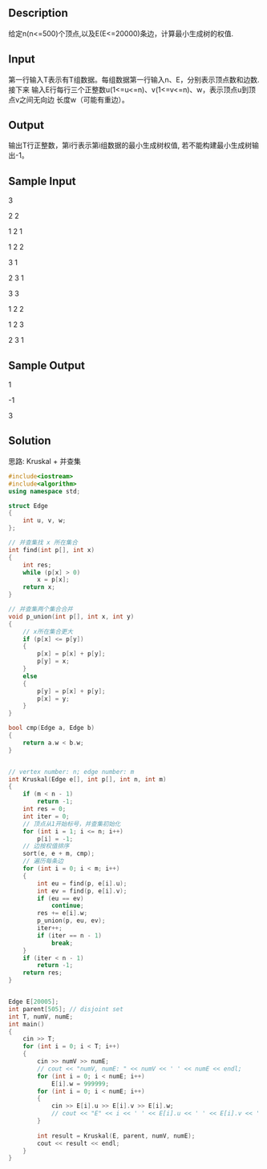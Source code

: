 ## Description
给定n(n<=500)个顶点,以及E(E<=20000)条边，计算最小生成树的权值.

## Input
第一行输入T表示有T组数据。每组数据第一行输入n、E，分别表示顶点数和边数. 接下来
输入E行每行三个正整数u(1<=u<=n)、v(1<=v<=n)、w，表示顶点u到顶点v之间无向边
长度w（可能有重边）。

## Output
输出T行正整数，第i行表示第i组数据的最小生成树权值, 若不能构建最小生成树输出-1。

## Sample Input
3

2 2

1 2 1

1 2 2

3 1

2 3 1

3 3

1 2 2

1 2 3

2 3 1

## Sample Output
1

-1

3

## Solution
思路: Kruskal + 并查集

```C++
#include<iostream>
#include<algorithm>
using namespace std;

struct Edge
{
	int u, v, w;
};

// 并查集找 x 所在集合
int find(int p[], int x)
{
	int res;
	while (p[x] > 0)
		x = p[x];	
	return x;
}

// 并查集两个集合合并
void p_union(int p[], int x, int y)
{
	// x所在集合更大
	if (p[x] <= p[y])
	{
		p[x] = p[x] + p[y];
		p[y] = x;
	}
	else
	{
		p[y] = p[x] + p[y];
		p[x] = y;
	}
}

bool cmp(Edge a, Edge b)
{
	return a.w < b.w;
}


// vertex number: n; edge number: m
int Kruskal(Edge e[], int p[], int n, int m)
{
	if (m < n - 1)
		return -1;
	int res = 0;
	int iter = 0;
	// 顶点从1开始标号，并查集初始化
	for (int i = 1; i <= n; i++)
		p[i] = -1;
	// 边按权值排序
	sort(e, e + m, cmp);
	// 遍历每条边
	for (int i = 0; i < m; i++)
	{
		int eu = find(p, e[i].u);
		int ev = find(p, e[i].v);
		if (eu == ev)
			continue;
		res += e[i].w;
		p_union(p, eu, ev);
		iter++;
		if (iter == n - 1)
			break;
	}
	if (iter < n - 1)
		return -1;
	return res;
}


Edge E[20005];
int parent[505]; // disjoint set
int T, numV, numE;
int main()
{
	cin >> T;
	for (int i = 0; i < T; i++)
	{
		cin >> numV >> numE;
		// cout << "numV, numE: " << numV << ' ' << numE << endl;
		for (int i = 0; i < numE; i++)
			E[i].w = 999999;
		for (int i = 0; i < numE; i++)
		{
			cin >> E[i].u >> E[i].v >> E[i].w;
			// cout << "E" << i << ' ' << E[i].u << ' ' << E[i].v << ' ' << E[i].w << endl;
		}
    
		int result = Kruskal(E, parent, numV, numE);
		cout << result << endl;
	}
}

```
